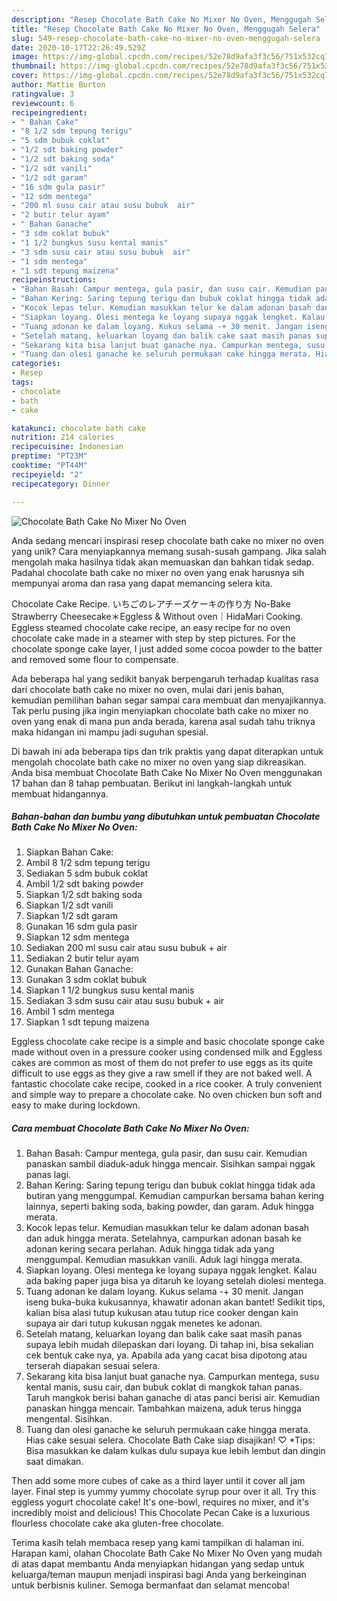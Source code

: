 ```yaml
---
description: "Resep Chocolate Bath Cake No Mixer No Oven, Menggugah Selera"
title: "Resep Chocolate Bath Cake No Mixer No Oven, Menggugah Selera"
slug: 549-resep-chocolate-bath-cake-no-mixer-no-oven-menggugah-selera
date: 2020-10-17T22:26:49.529Z
image: https://img-global.cpcdn.com/recipes/52e78d9afa3f3c56/751x532cq70/chocolate-bath-cake-no-mixer-no-oven-foto-resep-utama.jpg
thumbnail: https://img-global.cpcdn.com/recipes/52e78d9afa3f3c56/751x532cq70/chocolate-bath-cake-no-mixer-no-oven-foto-resep-utama.jpg
cover: https://img-global.cpcdn.com/recipes/52e78d9afa3f3c56/751x532cq70/chocolate-bath-cake-no-mixer-no-oven-foto-resep-utama.jpg
author: Mattie Burton
ratingvalue: 3
reviewcount: 6
recipeingredient:
- " Bahan Cake"
- "8 1/2 sdm tepung terigu"
- "5 sdm bubuk coklat"
- "1/2 sdt baking powder"
- "1/2 sdt baking soda"
- "1/2 sdt vanili"
- "1/2 sdt garam"
- "16 sdm gula pasir"
- "12 sdm mentega"
- "200 ml susu cair atau susu bubuk  air"
- "2 butir telur ayam"
- " Bahan Ganache"
- "3 sdm coklat bubuk"
- "1 1/2 bungkus susu kental manis"
- "3 sdm susu cair atau susu bubuk  air"
- "1 sdm mentega"
- "1 sdt tepung maizena"
recipeinstructions:
- "Bahan Basah: Campur mentega, gula pasir, dan susu cair. Kemudian panaskan sambil diaduk-aduk hingga mencair. Sisihkan sampai nggak panas lagi."
- "Bahan Kering: Saring tepung terigu dan bubuk coklat hingga tidak ada butiran yang menggumpal. Kemudian campurkan bersama bahan kering lainnya, seperti baking soda, baking powder, dan garam. Aduk hingga merata."
- "Kocok lepas telur. Kemudian masukkan telur ke dalam adonan basah dan aduk hingga merata. Setelahnya, campurkan adonan basah ke adonan kering secara perlahan. Aduk hingga tidak ada yang menggumpal. Kemudian masukkan vanili. Aduk lagi hingga merata."
- "Siapkan loyang. Olesi mentega ke loyang supaya nggak lengket. Kalau ada baking paper juga bisa ya ditaruh ke loyang setelah diolesi mentega."
- "Tuang adonan ke dalam loyang. Kukus selama -+ 30 menit. Jangan iseng buka-buka kukusannya, khawatir adonan akan bantet! Sedikit tips, kalian bisa alasi tutup kukusan atau tutup rice cooker dengan kain supaya air dari tutup kukusan nggak menetes ke adonan."
- "Setelah matang, keluarkan loyang dan balik cake saat masih panas supaya lebih mudah dilepaskan dari loyang. Di tahap ini, bisa sekalian cek bentuk cake nya, ya. Apabila ada yang cacat bisa dipotong atau terserah diapakan sesuai selera."
- "Sekarang kita bisa lanjut buat ganache nya. Campurkan mentega, susu kental manis, susu cair, dan bubuk coklat di mangkok tahan panas. Taruh mangkok berisi bahan ganache di atas panci berisi air. Kemudian panaskan hingga mencair. Tambahkan maizena, aduk terus hingga mengental. Sisihkan."
- "Tuang dan olesi ganache ke seluruh permukaan cake hingga merata. Hias cake sesuai selera. Chocolate Bath Cake siap disajikan! ♡ *Tips: Bisa masukkan ke dalam kulkas dulu supaya kue lebih lembut dan dingin saat dimakan."
categories:
- Resep
tags:
- chocolate
- bath
- cake

katakunci: chocolate bath cake 
nutrition: 214 calories
recipecuisine: Indonesian
preptime: "PT23M"
cooktime: "PT44M"
recipeyield: "2"
recipecategory: Dinner

---
```



![Chocolate Bath Cake No Mixer No Oven](https://img-global.cpcdn.com/recipes/52e78d9afa3f3c56/751x532cq70/chocolate-bath-cake-no-mixer-no-oven-foto-resep-utama.jpg)

Anda sedang mencari inspirasi resep chocolate bath cake no mixer no oven yang unik? Cara menyiapkannya memang susah-susah gampang. Jika salah mengolah maka hasilnya tidak akan memuaskan dan bahkan tidak sedap. Padahal chocolate bath cake no mixer no oven yang enak harusnya sih mempunyai aroma dan rasa yang dapat memancing selera kita.

Chocolate Cake Recipe. いちごのレアチーズケーキの作り方 No-Bake Strawberry Cheesecake＊Eggless &amp; Without oven｜HidaMari Cooking. Eggless steamed chocolate cake recipe, an easy recipe for no oven chocolate cake made in a steamer with step by step pictures. For the chocolate sponge cake layer, I just added some cocoa powder to the batter and removed some flour to compensate.

Ada beberapa hal yang sedikit banyak berpengaruh terhadap kualitas rasa dari chocolate bath cake no mixer no oven, mulai dari jenis bahan, kemudian pemilihan bahan segar sampai cara membuat dan menyajikannya. Tak perlu pusing jika ingin menyiapkan chocolate bath cake no mixer no oven yang enak di mana pun anda berada, karena asal sudah tahu triknya maka hidangan ini mampu jadi suguhan spesial.


Di bawah ini ada beberapa tips dan trik praktis yang dapat diterapkan untuk mengolah chocolate bath cake no mixer no oven yang siap dikreasikan. Anda bisa membuat Chocolate Bath Cake No Mixer No Oven menggunakan 17 bahan dan 8 tahap pembuatan. Berikut ini langkah-langkah untuk membuat hidangannya.

<!--inarticleads1-->

##### Bahan-bahan dan bumbu yang dibutuhkan untuk pembuatan Chocolate Bath Cake No Mixer No Oven:

1. Siapkan  Bahan Cake:
1. Ambil 8 1/2 sdm tepung terigu
1. Sediakan 5 sdm bubuk coklat
1. Ambil 1/2 sdt baking powder
1. Siapkan 1/2 sdt baking soda
1. Siapkan 1/2 sdt vanili
1. Siapkan 1/2 sdt garam
1. Gunakan 16 sdm gula pasir
1. Siapkan 12 sdm mentega
1. Sediakan 200 ml susu cair atau susu bubuk + air
1. Sediakan 2 butir telur ayam
1. Gunakan  Bahan Ganache:
1. Gunakan 3 sdm coklat bubuk
1. Siapkan 1 1/2 bungkus susu kental manis
1. Sediakan 3 sdm susu cair atau susu bubuk + air
1. Ambil 1 sdm mentega
1. Siapkan 1 sdt tepung maizena


Eggless chocolate cake recipe is a simple and basic chocolate sponge cake made without oven in a pressure cooker using condensed milk and Eggless cakes are common as most of them do not prefer to use eggs as its quite difficult to use eggs as they give a raw smell if they are not baked well. A fantastic chocolate cake recipe, cooked in a rice cooker. A truly convenient and simple way to prepare a chocolate cake. No oven chicken bun soft and easy to make during lockdown. 

<!--inarticleads2-->

##### Cara membuat Chocolate Bath Cake No Mixer No Oven:

1. Bahan Basah: Campur mentega, gula pasir, dan susu cair. Kemudian panaskan sambil diaduk-aduk hingga mencair. Sisihkan sampai nggak panas lagi.
1. Bahan Kering: Saring tepung terigu dan bubuk coklat hingga tidak ada butiran yang menggumpal. Kemudian campurkan bersama bahan kering lainnya, seperti baking soda, baking powder, dan garam. Aduk hingga merata.
1. Kocok lepas telur. Kemudian masukkan telur ke dalam adonan basah dan aduk hingga merata. Setelahnya, campurkan adonan basah ke adonan kering secara perlahan. Aduk hingga tidak ada yang menggumpal. Kemudian masukkan vanili. Aduk lagi hingga merata.
1. Siapkan loyang. Olesi mentega ke loyang supaya nggak lengket. Kalau ada baking paper juga bisa ya ditaruh ke loyang setelah diolesi mentega.
1. Tuang adonan ke dalam loyang. Kukus selama -+ 30 menit. Jangan iseng buka-buka kukusannya, khawatir adonan akan bantet! Sedikit tips, kalian bisa alasi tutup kukusan atau tutup rice cooker dengan kain supaya air dari tutup kukusan nggak menetes ke adonan.
1. Setelah matang, keluarkan loyang dan balik cake saat masih panas supaya lebih mudah dilepaskan dari loyang. Di tahap ini, bisa sekalian cek bentuk cake nya, ya. Apabila ada yang cacat bisa dipotong atau terserah diapakan sesuai selera.
1. Sekarang kita bisa lanjut buat ganache nya. Campurkan mentega, susu kental manis, susu cair, dan bubuk coklat di mangkok tahan panas. Taruh mangkok berisi bahan ganache di atas panci berisi air. Kemudian panaskan hingga mencair. Tambahkan maizena, aduk terus hingga mengental. Sisihkan.
1. Tuang dan olesi ganache ke seluruh permukaan cake hingga merata. Hias cake sesuai selera. Chocolate Bath Cake siap disajikan! ♡ *Tips: Bisa masukkan ke dalam kulkas dulu supaya kue lebih lembut dan dingin saat dimakan.


Then add some more cubes of cake as a third layer until it cover all jam layer. Final step is yummy yummy chocolate syrup pour over it all. Try this eggless yogurt chocolate cake! It&#39;s one-bowl, requires no mixer, and it&#39;s incredibly moist and delicious! This Chocolate Pecan Cake is a luxurious flourless chocolate cake aka gluten-free chocolate. 

Terima kasih telah membaca resep yang kami tampilkan di halaman ini. Harapan kami, olahan Chocolate Bath Cake No Mixer No Oven yang mudah di atas dapat membantu Anda menyiapkan hidangan yang sedap untuk keluarga/teman maupun menjadi inspirasi bagi Anda yang berkeinginan untuk berbisnis kuliner. Semoga bermanfaat dan selamat mencoba!
